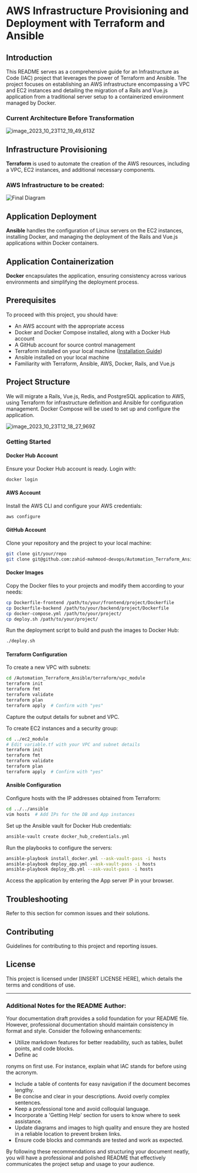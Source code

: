 # AWS Infrastructure Provisioning and Deployment with Terraform and Ansible

## Introduction

This README serves as a comprehensive guide for an Infrastructure as Code (IAC) project that leverages the power of Terraform and Ansible. The project focuses on establishing an AWS infrastructure encompassing a VPC and EC2 instances and detailing the migration of a Rails and Vue.js application from a traditional server setup to a containerized environment managed by Docker.

### Current Architecture Before Transformation

![image_2023_10_23T12_19_49_613Z](https://github.com/zahid-mahmood-devops/Automation_Terraform_Ansible/assets/148323748/c1169a7c-5985-49ef-810c-c9c99d0b66d9)

## Infrastructure Provisioning

**Terraform** is used to automate the creation of the AWS resources, including a VPC, EC2 instances, and additional necessary components.

### AWS Infrastructure to be created:

![Final Diagram](https://github.com/zahid-mahmood-devops/Automation_Terraform_Ansible/assets/148323748/f06a9145-865d-4085-9acd-e1e54d125471)

## Application Deployment

**Ansible** handles the configuration of Linux servers on the EC2 instances, installing Docker, and managing the deployment of the Rails and Vue.js applications within Docker containers.

## Application Containerization

**Docker** encapsulates the application, ensuring consistency across various environments and simplifying the deployment process.

## Prerequisites

To proceed with this project, you should have:

- An AWS account with the appropriate access
- Docker and Docker Compose installed, along with a Docker Hub account
- A GitHub account for source control management
- Terraform installed on your local machine ([Installation Guide](https://developer.hashicorp.com/terraform/tutorials/aws-get-started/install-cli))
- Ansible installed on your local machine
- Familiarity with Terraform, Ansible, AWS, Docker, Rails, and Vue.js

## Project Structure

We will migrate a Rails, Vue.js, Redis, and PostgreSQL application to AWS, using Terraform for infrastructure definition and Ansible for configuration management. Docker Compose will be used to set up and configure the application.

![image_2023_10_23T12_18_27_969Z](https://github.com/zahid-mahmood-devops/Automation_Terraform_Ansible/assets/148323748/208f76f9-b475-4216-b516-b4848945077a)

### Getting Started

#### Docker Hub Account

Ensure your Docker Hub account is ready. Login with:

```sh
docker login
```

#### AWS Account

Install the AWS CLI and configure your AWS credentials:

```sh
aws configure
```

#### GitHub Account

Clone your repository and the project to your local machine:

```sh
git clone git/your/repo
git clone git@github.com:zahid-mahmood-devops/Automation_Terraform_Ansible.git
```

#### Docker Images

Copy the Docker files to your projects and modify them according to your needs:

```sh
cp Dockerfile-frontend /path/to/your/frontend/project/Dockerfile
cp Dockerfile-backend /path/to/your/backend/project/Dockerfile
cp docker-compose.yml /path/to/your/project/
cp deploy.sh /path/to/your/project/
```

Run the deployment script to build and push the images to Docker Hub:

```sh
./deploy.sh
```

#### Terraform Configuration

To create a new VPC with subnets:

```sh
cd /Automation_Terraform_Ansible/terraform/vpc_module  
terraform init  
terraform fmt  
terraform validate  
terraform plan  
terraform apply  # Confirm with "yes"
```

Capture the output details for subnet and VPC.

To create EC2 instances and a security group:

```sh
cd ../ec2_module
# Edit variable.tf with your VPC and subnet details
terraform init
terraform fmt 
terraform validate
terraform plan
terraform apply  # Confirm with "yes"
```

#### Ansible Configuration

Configure hosts with the IP addresses obtained from Terraform:

```sh
cd ../../ansible
vim hosts  # Add IPs for the DB and App instances
```

Set up the Ansible vault for Docker Hub credentials:

```sh
ansible-vault create docker_hub_credentials.yml
```

Run the playbooks to configure the servers:

```sh
ansible-playbook install_docker.yml --ask-vault-pass -i hosts
ansible-playbook deploy_app.yml --ask-vault-pass -i hosts
ansible-playbook deploy_db.yml --ask-vault-pass -i hosts
```

Access the application by entering the App server IP in your browser.

## Troubleshooting

Refer to this section for common issues and their solutions.

## Contributing

Guidelines for contributing to this project and reporting issues.

## License

This project is licensed under [INSERT LICENSE HERE], which details the terms and conditions of use.

---

### Additional Notes for the README Author:

Your documentation draft provides a solid foundation for your README file. However, professional documentation should maintain consistency in format and style. Consider the following enhancements:

- Utilize markdown features for better readability, such as tables, bullet points, and code blocks.
- Define ac

ronyms on first use. For instance, explain what IAC stands for before using the acronym.
- Include a table of contents for easy navigation if the document becomes lengthy.
- Be concise and clear in your descriptions. Avoid overly complex sentences.
- Keep a professional tone and avoid colloquial language.
- Incorporate a 'Getting Help' section for users to know where to seek assistance.
- Update diagrams and images to high quality and ensure they are hosted in a reliable location to prevent broken links.
- Ensure code blocks and commands are tested and work as expected.

By following these recommendations and structuring your document neatly, you will have a professional and polished README that effectively communicates the project setup and usage to your audience.
